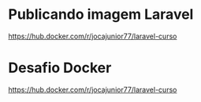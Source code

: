 # Publicando imagem Laravel
https://hub.docker.com/r/jocajunior77/laravel-curso

# Desafio Docker
https://hub.docker.com/r/jocajunior77/laravel-curso


